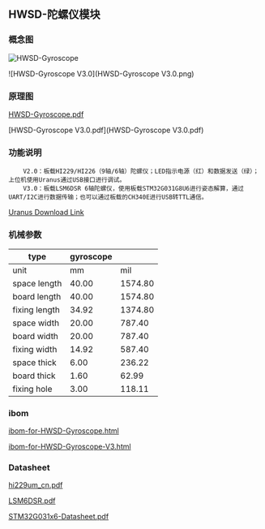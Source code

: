 ## HWSD-陀螺仪模块

### 概念图

![HWSD-Gyroscope](HWSD-Gyroscope.PNG)

![HWSD-Gyroscope V3.0](HWSD-Gyroscope V3.0.png)

### 原理图

 [HWSD-Gyroscope.pdf](HWSD-Gyroscope.pdf) 

 [HWSD-Gyroscope V3.0.pdf](HWSD-Gyroscope V3.0.pdf) 

### 功能说明

		V2.0：板载HI229/HI226（9轴/6轴）陀螺仪；LED指示电源（红）和数据发送（绿）；上位机使用Uranus通过USB接口进行调试。
		V3.0：板载LSM6DSR 6轴陀螺仪，使用板载STM32G031G8U6进行姿态解算，通过UART/I2C进行数据传输；也可以通过板载的CH340E进行USB转TTL通信。

[Uranus Download Link](https://github.com/hipnuc/products/tree/master/windows_pc_tools)

### 机械参数

| type          | gyroscope |         |
| ------------- | --------- | ------- |
| unit          | mm        | mil     |
| space length  | 40.00     | 1574.80 |
| board length  | 40.00     | 1574.80 |
| fixing length | 34.92     | 1374.80 |
| space width   | 20.00     | 787.40  |
| board width   | 20.00     | 787.40  |
| fixing width  | 14.92     | 587.40  |
| space thick   | 6.00      | 236.22  |
| board thick   | 1.60      | 62.99   |
| fixing hole   | 3.00      | 118.11  |

### ibom

 [ibom-for-HWSD-Gyroscope.html](ibom-for-HWSD-Gyroscope.html) 

 [ibom-for-HWSD-Gyroscope-V3.html](ibom-for-HWSD-Gyroscope-V3.html) 

### Datasheet

 [hi229um_cn.pdf](hi229um_cn.pdf) 

 [LSM6DSR.pdf](LSM6DSR.pdf) 

 [STM32G031x6-Datasheet.pdf](STM32G031x6-Datasheet.pdf) 
